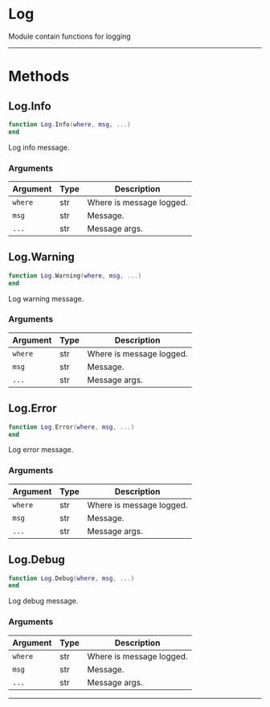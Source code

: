 # Log

Module contain functions for logging

---

# Methods

## Log.Info

```lua
function Log.Info(where, msg, ...)
end
```

Log info message.

### Arguments

Argument | Type | Description
---------|------|-------------------------
`where`  | str  | Where is message logged.
`msg`    | str  | Message.
`...`    | str  | Message args.

## Log.Warning

```lua
function Log.Warning(where, msg, ...)
end
```

Log warning message.

### Arguments

Argument | Type | Description
---------|------|-------------------------
`where`  | str  | Where is message logged.
`msg`    | str  | Message.
`...`    | str  | Message args.

## Log.Error

```lua
function Log.Error(where, msg, ...)
end
```

Log error message.

### Arguments

Argument | Type | Description
---------|------|-------------------------
`where`  | str  | Where is message logged.
`msg`    | str  | Message.
`...`    | str  | Message args.

## Log.Debug

```lua
function Log.Debug(where, msg, ...)
end
```

Log debug message.

### Arguments

Argument | Type | Description
---------|------|-------------------------
`where`  | str  | Where is message logged.
`msg`    | str  | Message.
`...`    | str  | Message args.

---
